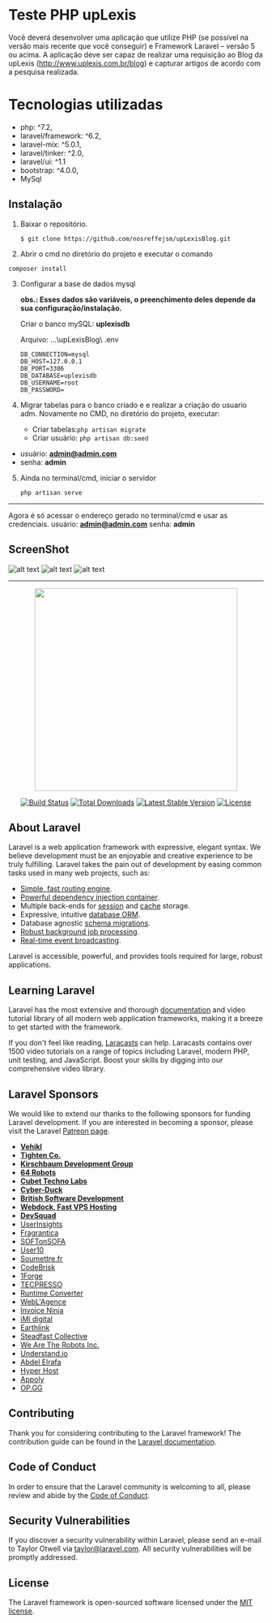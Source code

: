 #  Teste PHP upLexis
Você deverá desenvolver uma aplicação que utilize PHP (se possível na  
versão mais recente que você conseguir) e Framework Laravel – versão 5 ou  acima. A aplicação deve ser capaz de realizar uma requisição ao Blog da upLexis (http://www.uplexis.com.br/blog) e capturar artigos de acordo com a pesquisa realizada.


# Tecnologias utilizadas

 - php: ^7.2,
 - laravel/framework: ^6.2,
 - laravel-mix: ^5.0.1,
 - laravel/tinker: ^2.0,
 - laravel/ui: ^1.1
 - bootstrap: ^4.0.0,
 - MySql

## Instalação

 1. Baixar o repositório. 

      `$ git clone https://github.com/nosreffejsm/upLexisBlog.git` 

 2.  Abrir o cmd no diretório do projeto e executar o comando 

  	composer install 

 3. Configurar a base de dados mysql
	 
     **obs.: Esses dados são variáveis, o preenchimento deles depende da sua configuração/instalação.**
     
     Criar o banco mySQL: **uplexisdb**
     
     Arquivo: ...\upLexisBlog\ .env

    	DB_CONNECTION=mysql
    	DB_HOST=127.0.0.1
    	DB_PORT=3306
    	DB_DATABASE=uplexisdb
    	DB_USERNAME=root
    	DB_PASSWORD=
 
 1. Migrar tabelas para o banco criado e e realizar a criação do usuario adm.
	 Novamente no CMD, no diretório do projeto, executar:
     
    - Criar tabelas:`php artisan migrate`               
    - Criar usuário: `php artisan db:seed`

- usuário: **admin@admin.com**
- senha: **admin**

5. Ainda no terminal/cmd, iniciar o servidor

     `php artisan serve` 

------------------------------------------------------------------------------

Agora é só acessar o endereço gerado no terminal/cmd e usar as credenciais. 
usuário: **admin@admin.com** senha: **admin**

## ScreenShot

![alt text](https://i.ibb.co/0MFvdxw/Opera-Instant-neo-2020-02-10-132256-127-0-0-1.png)
![alt text](https://i.ibb.co/3mSLMSW/Opera-Instant-neo-2020-02-10-132352-127-0-0-1.png)
![alt text](https://i.ibb.co/prd7Dtx/Opera-Instant-neo-2020-02-10-132420-127-0-0-1.png)

--------------------------------------------------------------------------------


<p align="center"><img src="https://res.cloudinary.com/dtfbvvkyp/image/upload/v1566331377/laravel-logolockup-cmyk-red.svg" width="400"></p>

<p align="center">
<a href="https://travis-ci.org/laravel/framework"><img src="https://travis-ci.org/laravel/framework.svg" alt="Build Status"></a>
<a href="https://packagist.org/packages/laravel/framework"><img src="https://poser.pugx.org/laravel/framework/d/total.svg" alt="Total Downloads"></a>
<a href="https://packagist.org/packages/laravel/framework"><img src="https://poser.pugx.org/laravel/framework/v/stable.svg" alt="Latest Stable Version"></a>
<a href="https://packagist.org/packages/laravel/framework"><img src="https://poser.pugx.org/laravel/framework/license.svg" alt="License"></a>
</p>

## About Laravel

Laravel is a web application framework with expressive, elegant syntax. We believe development must be an enjoyable and creative experience to be truly fulfilling. Laravel takes the pain out of development by easing common tasks used in many web projects, such as:

- [Simple, fast routing engine](https://laravel.com/docs/routing).
- [Powerful dependency injection container](https://laravel.com/docs/container).
- Multiple back-ends for [session](https://laravel.com/docs/session) and [cache](https://laravel.com/docs/cache) storage.
- Expressive, intuitive [database ORM](https://laravel.com/docs/eloquent).
- Database agnostic [schema migrations](https://laravel.com/docs/migrations).
- [Robust background job processing](https://laravel.com/docs/queues).
- [Real-time event broadcasting](https://laravel.com/docs/broadcasting).

Laravel is accessible, powerful, and provides tools required for large, robust applications.

## Learning Laravel

Laravel has the most extensive and thorough [documentation](https://laravel.com/docs) and video tutorial library of all modern web application frameworks, making it a breeze to get started with the framework.

If you don't feel like reading, [Laracasts](https://laracasts.com) can help. Laracasts contains over 1500 video tutorials on a range of topics including Laravel, modern PHP, unit testing, and JavaScript. Boost your skills by digging into our comprehensive video library.

## Laravel Sponsors

We would like to extend our thanks to the following sponsors for funding Laravel development. If you are interested in becoming a sponsor, please visit the Laravel [Patreon page](https://patreon.com/taylorotwell).

- **[Vehikl](https://vehikl.com/)**
- **[Tighten Co.](https://tighten.co)**
- **[Kirschbaum Development Group](https://kirschbaumdevelopment.com)**
- **[64 Robots](https://64robots.com)**
- **[Cubet Techno Labs](https://cubettech.com)**
- **[Cyber-Duck](https://cyber-duck.co.uk)**
- **[British Software Development](https://www.britishsoftware.co)**
- **[Webdock, Fast VPS Hosting](https://www.webdock.io/en)**
- **[DevSquad](https://devsquad.com)**
- [UserInsights](https://userinsights.com)
- [Fragrantica](https://www.fragrantica.com)
- [SOFTonSOFA](https://softonsofa.com/)
- [User10](https://user10.com)
- [Soumettre.fr](https://soumettre.fr/)
- [CodeBrisk](https://codebrisk.com)
- [1Forge](https://1forge.com)
- [TECPRESSO](https://tecpresso.co.jp/)
- [Runtime Converter](http://runtimeconverter.com/)
- [WebL'Agence](https://weblagence.com/)
- [Invoice Ninja](https://www.invoiceninja.com)
- [iMi digital](https://www.imi-digital.de/)
- [Earthlink](https://www.earthlink.ro/)
- [Steadfast Collective](https://steadfastcollective.com/)
- [We Are The Robots Inc.](https://watr.mx/)
- [Understand.io](https://www.understand.io/)
- [Abdel Elrafa](https://abdelelrafa.com)
- [Hyper Host](https://hyper.host)
- [Appoly](https://www.appoly.co.uk)
- [OP.GG](https://op.gg)

## Contributing

Thank you for considering contributing to the Laravel framework! The contribution guide can be found in the [Laravel documentation](https://laravel.com/docs/contributions).

## Code of Conduct

In order to ensure that the Laravel community is welcoming to all, please review and abide by the [Code of Conduct](https://laravel.com/docs/contributions#code-of-conduct).

## Security Vulnerabilities

If you discover a security vulnerability within Laravel, please send an e-mail to Taylor Otwell via [taylor@laravel.com](mailto:taylor@laravel.com). All security vulnerabilities will be promptly addressed.

## License

The Laravel framework is open-sourced software licensed under the [MIT license](https://opensource.org/licenses/MIT).
